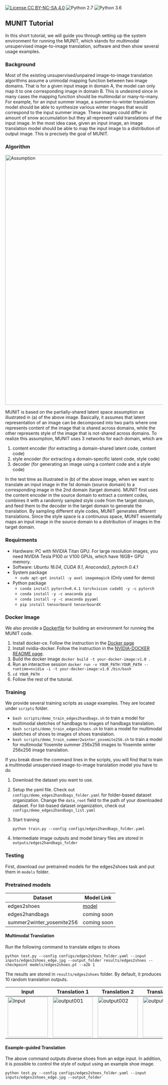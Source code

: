 [![License CC BY-NC-SA 4.0](https://img.shields.io/badge/license-CC4.0-blue.svg)](https://raw.githubusercontent.com/NVIDIA/FastPhotoStyle/master/LICENSE.md)
![Python 2.7](https://img.shields.io/badge/python-2.7-green.svg)
![Python 3.6](https://img.shields.io/badge/python-3.6-green.svg)
## MUNIT Tutorial

In this short tutorial, we will guide you through setting up the system environment for running the MUNIT, which stands for multimodal unsupervised image-to-image translation, software and then show several usage examples.

### Background

Most of the existing unsupervised/unpaired image-to-image translation algorithms assume a unimodal mapping function between two image domains. That is for a given input image in domain A, the model can only map it to one corresponding image in domain B. This is undesired since in many cases the mapping function should be multimodal or many-to-many. For example, for an input summer image, a summer-to-winter translation model should be able to synthesize various winter images that would correspond to the input summer image. These images could differ in amount of snow accumulation but they all represent valid translations of the input image. In the most idea case, given an input image, an image translation model should be able to map the input image to a distribution of output image. This is precisely the goal of MUNIT. 

### Algorithm

<img src="https://raw.githubusercontent.com/NVlabs/MUNIT/master/docs/munit_assumption.jpg" width="800" title="Assumption"> 

MUNIT is based on the partially-shared latent space assumption as illustrated in (a) of the above image. Basically, it assumes that latent representation of an image can be decomposed into two parts where one represents content of the image that is shared across domains, while the other represents style of the image that is not-shared across domains. To realize this assumption, MUNIT uses 3 networks for each domain, which are 

1. content encoder (for extracting a domain-shared latent code, content code)
2. style encoder (for extracting a domain-specific latent code, style code)
3. decoder (for generating an image using a content code and a style code)

In the test time as illustrated in (b) of the above image, when we want to translate an input image in the 1st domain (source domain) to a corresponding image in the 2nd domain (target domain). MUNIT first uses the content encoder in the source domain to extract a content codes, combines it with a randomly sampled style code from the target domain, and feed them to the decoder in the target domain to generate the translation. By sampling different style codes, MUNIT generates different translations. Since the style space is a continuous space, MUNIT essentially maps an input image in the source domain to a distribution of images in the target domain.  

### Requirments


- Hardware: PC with NVIDIA Titan GPU. For large resolution images, you need NVIDIA Tesla P100 or V100 GPUs, which have 16GB+ GPU memory. 
- Software: *Ubuntu 16.04*, *CUDA 9.1*, *Anaconda3*, *pytorch 0.4.1*
- System package
  - `sudo apt-get install -y axel imagemagick` (Only used for demo)  
- Python package
  - `conda install pytorch=0.4.1 torchvision cuda91 -y -c pytorch`
  - `conda install -y -c anaconda pip`
  - `conda install -y -c anaconda pyyaml`
  - `pip install tensorboard tensorboardX`

### Docker Image

We also provide a [Dockerfile](Dockerfile) for building an environment for running the MUNIT code.

  1. Install docker-ce. Follow the instruction in the [Docker page](https://docs.docker.com/install/linux/docker-ce/ubuntu/#install-docker-ce-1)
  2. Install nvidia-docker. Follow the instruction in the [NVIDIA-DOCKER README page](https://github.com/NVIDIA/nvidia-docker).
  3. Build the docker image `docker build -t your-docker-image:v1.0 .`
  4. Run an interactive session `docker run -v YOUR_PATH:YOUR_PATH --runtime=nvidia -i -t your-docker-image:v1.0 /bin/bash`
  5. `cd YOUR_PATH`
  6. Follow the rest of the tutorial.

### Training

We provide several training scripts as usage examples. They are located under `scripts` folder. 
- `bash scripts/demo_train_edges2handbags.sh` to train a model for multimodal sketches of handbags to images of handbags translation.
- `bash scripts/demo_train_edges2shoes.sh` to train a model for multimodal sketches of shoes to images of shoes translation.
- `bash scripts/demo_train_summer2winter_yosemite256.sh` to train a model for multimodal Yosemite summer 256x256 images to Yosemite winter 256x256 image translation.

If you break down the command lines in the scripts, you will find that to train a multimodal unsupervised image-to-image translation model you have to do

1. Download the dataset you want to use. 

3. Setup the yaml file. Check out `configs/demo_edges2handbags_folder.yaml` for folder-based dataset organization. Change the `data_root` field to the path of your downloaded dataset. For list-based dataset organization, check out `configs/demo_edges2handbags_list.yaml`

3. Start training
    ```
    python train.py --config configs/edges2handbags_folder.yaml
    ```
    
4. Intermediate image outputs and model binary files are stored in `outputs/edges2handbags_folder`

### Testing 

First, download our pretrained models for the edges2shoes task and put them in `models` folder.

### Pretrained models 

|  Dataset    | Model Link     |
|-------------|----------------|
| edges2shoes |   [model](https://drive.google.com/drive/folders/10IEa7gibOWmQQuJUIUOkh-CV4cm6k8__?usp=sharing) | 
| edges2handbags |   coming soon |
| summer2winter_yosemite256 |   coming soon |


#### Multimodal Translation

Run the following command to translate edges to shoes

    python test.py --config configs/edges2shoes_folder.yaml --input inputs/edges2shoes_edge.jpg --output_folder results/edges2shoes --checkpoint models/edges2shoes.pt --a2b 1
    
The results are stored in `results/edges2shoes` folder. By default, it produces 10 random translation outputs.

| Input | Translation 1 | Translation 2 | Translation 3 | Translation 4 | Translation 5 |
|-------|---------------|---------------|---------------|---------------|---------------|
| <img src="https://raw.githubusercontent.com/NVlabs/MUNIT/master/inputs/edges2shoes_edge.jpg" width="128" title="Input"> | <img src="https://raw.githubusercontent.com/NVlabs/MUNIT/master/results/edges2shoes/output001.jpg" width="128" title="output001"> | <img src="https://raw.githubusercontent.com/NVlabs/MUNIT/master/results/edges2shoes/output002.jpg" width="128" title="output002"> | <img src="https://raw.githubusercontent.com/NVlabs/MUNIT/master/results/edges2shoes/output003.jpg" width="128" title="output003"> | <img src="https://raw.githubusercontent.com/NVlabs/MUNIT/master/results/edges2shoes/output004.jpg" width="128" title="output004"> | <img src="https://raw.githubusercontent.com/NVlabs/MUNIT/master/results/edges2shoes/output005.jpg" width="128" title="output005"> |


#### Example-guided Translation

The above command outputs diverse shoes from an edge input. In addition, it is possible to control the style of output using an example shoe image.
    
    python test.py --config configs/edges2shoes_folder.yaml --input inputs/edges2shoes_edge.jpg --output_folder